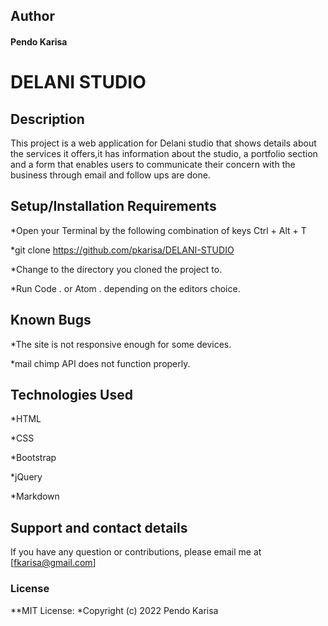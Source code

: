 ## Author
#### Pendo Karisa

# DELANI STUDIO

## Description
This project is a web application for Delani studio that shows details about the services it offers,it has information about the studio, a portfolio section and a form that enables users to communicate their concern with the business through email and follow ups are done.

## Setup/Installation Requirements

*Open your Terminal by the following combination of keys Ctrl + Alt + T

*git clone https://github.com/pkarisa/DELANI-STUDIO

*Change to the directory you cloned the project to.

*Run Code . or Atom . depending on the editors choice.

## Known Bugs
*The site is not responsive enough for some devices.

*mail chimp API does not function properly.


## Technologies Used
*HTML

*CSS

*Bootstrap

*jQuery

*Markdown

## Support and contact details
If you have any question or contributions, please email me at [fkarisa@gmail.com]

### License

**MIT License:
*Copyright (c) 2022 Pendo Karisa
  
